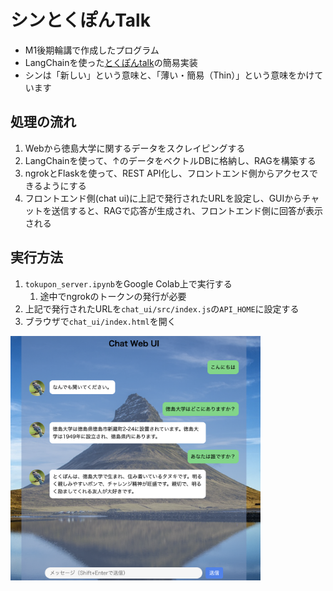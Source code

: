 # シンとくぽんTalk
- M1後期輪講で作成したプログラム
- LangChainを使った[とくぽんtalk](https://taiwa.honbu.tokushima-u.ac.jp/taiwa/ui/)の簡易実装
- シンは「新しい」という意味と、「薄い・簡易（Thin）」という意味をかけています

## 処理の流れ
1. Webから徳島大学に関するデータをスクレイピングする
2. LangChainを使って、↑のデータをベクトルDBに格納し、RAGを構築する
3. ngrokとFlaskを使って、REST API化し、フロントエンド側からアクセスできるようにする
4. フロントエンド側(chat ui)に上記で発行されたURLを設定し、GUIからチャットを送信すると、RAGで応答が生成され、フロントエンド側に回答が表示される

## 実行方法
1. `tokupon_server.ipynb`をGoogle Colab上で実行する
   1. 途中でngrokのトークンの発行が必要
2. 上記で発行されたURLを`chat_ui/src/index.js`の`API_HOME`に設定する
3. ブラウザで`chat_ui/index.html`を開く

<img width="400" src="example.png">
